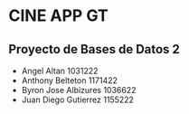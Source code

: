 # CINE APP GT
## Proyecto de Bases de Datos 2
- Angel Altan 1031222
- Anthony Belteton 1171422
- Byron Jose Albizures 1036622
- Juan Diego Gutierrez 1155222
